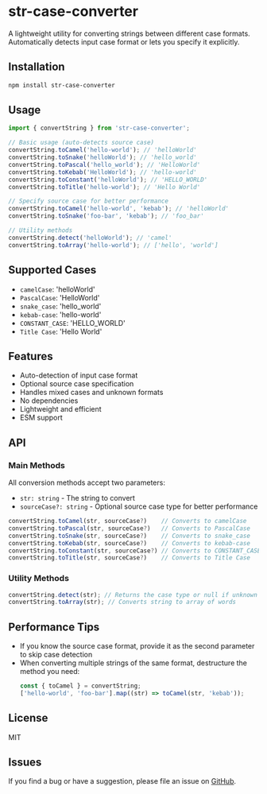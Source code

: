 # str-case-converter

A lightweight utility for converting strings between different case formats. Automatically detects input case format or lets you specify it explicitly.

## Installation

```bash
npm install str-case-converter
```

## Usage

```javascript
import { convertString } from 'str-case-converter';

// Basic usage (auto-detects source case)
convertString.toCamel('hello-world'); // 'helloWorld'
convertString.toSnake('helloWorld'); // 'hello_world'
convertString.toPascal('hello_world'); // 'HelloWorld'
convertString.toKebab('HelloWorld'); // 'hello-world'
convertString.toConstant('helloWorld'); // 'HELLO_WORLD'
convertString.toTitle('hello-world'); // 'Hello World'

// Specify source case for better performance
convertString.toCamel('hello-world', 'kebab'); // 'helloWorld'
convertString.toSnake('foo-bar', 'kebab'); // 'foo_bar'

// Utility methods
convertString.detect('helloWorld'); // 'camel'
convertString.toArray('hello-world'); // ['hello', 'world']
```

## Supported Cases

-   `camelCase`: 'helloWorld'
-   `PascalCase`: 'HelloWorld'
-   `snake_case`: 'hello_world'
-   `kebab-case`: 'hello-world'
-   `CONSTANT_CASE`: 'HELLO_WORLD'
-   `Title Case`: 'Hello World'

## Features

-   Auto-detection of input case format
-   Optional source case specification
-   Handles mixed cases and unknown formats
-   No dependencies
-   Lightweight and efficient
-   ESM support

## API

### Main Methods

All conversion methods accept two parameters:

-   `str: string` - The string to convert
-   `sourceCase?: string` - Optional source case type for better performance

```javascript
convertString.toCamel(str, sourceCase?)    // Converts to camelCase
convertString.toPascal(str, sourceCase?)   // Converts to PascalCase
convertString.toSnake(str, sourceCase?)    // Converts to snake_case
convertString.toKebab(str, sourceCase?)    // Converts to kebab-case
convertString.toConstant(str, sourceCase?) // Converts to CONSTANT_CASE
convertString.toTitle(str, sourceCase?)    // Converts to Title Case
```

### Utility Methods

```javascript
convertString.detect(str); // Returns the case type or null if unknown
convertString.toArray(str); // Converts string to array of words
```

## Performance Tips

-   If you know the source case format, provide it as the second parameter to skip case detection
-   When converting multiple strings of the same format, destructure the method you need:
    ```javascript
    const { toCamel } = convertString;
    ['hello-world', 'foo-bar'].map((str) => toCamel(str, 'kebab'));
    ```

## License

MIT

## Issues

If you find a bug or have a suggestion, please file an issue on [GitHub](https://github.com/Julien-Ba/str-case-converter/issues).
